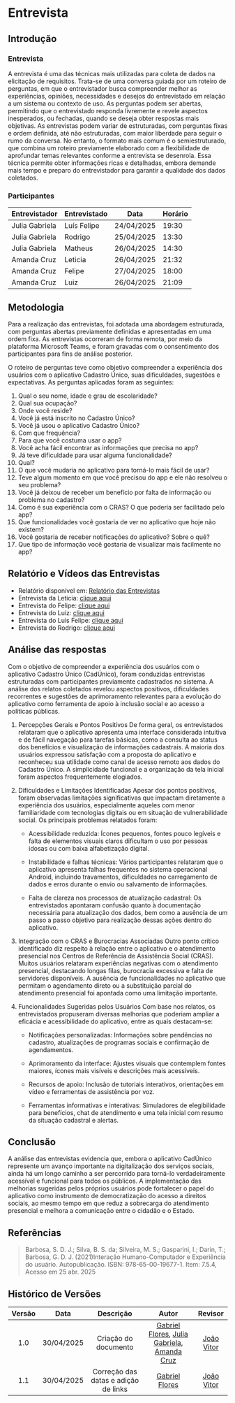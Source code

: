 # Entrevista

## Introdução

### Entrevista
A entrevista é uma das técnicas mais utilizadas para coleta de dados na elicitação de requisitos. Trata-se de uma conversa guiada por um roteiro de perguntas, em que o entrevistador busca compreender melhor as experiências, opiniões, necessidades e desejos do entrevistado em relação a um sistema ou contexto de uso. As perguntas podem ser abertas, permitindo que o entrevistado responda livremente e revele aspectos inesperados, ou fechadas, quando se deseja obter respostas mais objetivas. As entrevistas podem variar de estruturadas, com perguntas fixas e ordem definida, até não estruturadas, com maior liberdade para seguir o rumo da conversa. No entanto, o formato mais comum é o semiestruturado, que combina um roteiro previamente elaborado com a flexibilidade de aprofundar temas relevantes conforme a entrevista se desenrola. Essa técnica permite obter informações ricas e detalhadas, embora demande mais tempo e preparo do entrevistador para garantir a qualidade dos dados coletados.

### Participantes

| Entrevistador       | Entrevistado         | Data       | Horário   |
|---------------------|----------------------|------------|-----------|
| Julia Gabriela | Luís Felipe | 24/04/2025 | 19:30     |
| Julia Gabriela | Rodrigo     | 25/04/2025 | 13:30     |
| Julia Gabriela | Matheus     | 26/04/2025 | 14:30     |
| Amanda Cruz    | Leticia     | 26/04/2025 | 21:32     |
| Amanda Cruz    | Felipe      | 27/04/2025 | 18:00     |
| Amanda Cruz    | Luiz        | 26/04/2025 | 21:09     |

## Metodologia

Para a realização das entrevistas, foi adotada uma abordagem estruturada, com perguntas abertas previamente definidas e apresentadas em uma ordem fixa. As entrevistas ocorreram de forma remota, por meio da plataforma Microsoft Teams, e foram gravadas com o consentimento dos participantes para fins de análise posterior.

O roteiro de perguntas teve como objetivo compreender a experiência dos usuários com o aplicativo Cadastro Único, suas dificuldades, sugestões e expectativas. As perguntas aplicadas foram as seguintes:
1. Qual o seu nome, idade e grau de escolaridade?
2. Qual sua ocupação?
3. Onde você reside?
4. Você já está inscrito no Cadastro Único?
5. Você já usou o aplicativo Cadastro Único?
6. Com que frequência?
7. Para que você costuma usar o app?
8. Você acha fácil encontrar as informações que precisa no app?
9. Já teve dificuldade para usar alguma funcionalidade? 
10. Qual?
11. O que você mudaria no aplicativo para torná-lo mais fácil  de usar?
12. Teve algum momento em que você precisou do app e ele não resolveu o seu problema?
13. Você já deixou de receber um benefício por falta de informação ou problema no cadastro?
14. Como é sua experiência com o CRAS? O que poderia ser facilitado pelo app?
15. Que funcionalidades você gostaria de ver no aplicativo que hoje não existem?
16. Você gostaria de receber notificações do aplicativo? Sobre o quê?
17. Que tipo de informação você gostaria de visualizar mais facilmente no app?

## Relatório e Vídeos das Entrevistas

* Relatório disponível em: [Relatório das Entrevistas](../assets/Entrevistas-CadUnico.pdf)  
* Entrevista da Leticia: [clique aqui](https://youtu.be/YT80-MCh1vs)  
* Entrevista do Felipe: [clique aqui](https://youtu.be/4QlX683lf-s)  
* Entrevista do Luiz: [clique aqui](https://youtu.be/1VPUozZrUN8)  
* Entrevista do Luis Felipe: [clique aqui](https://youtu.be/Pe8Xyo757EE)  
* Entrevista do Rodrigo: [clique aqui](https://youtu.be/6kpNR9GHAfU)  

## Análise das respostas

Com o objetivo de compreender a experiência dos usuários com o aplicativo Cadastro Único (CadÚnico), foram conduzidas entrevistas estruturadas com participantes previamente cadastrados no sistema. A análise dos relatos coletados revelou aspectos positivos, dificuldades recorrentes e sugestões de aprimoramento relevantes para a evolução do aplicativo como ferramenta de apoio à inclusão social e ao acesso a políticas públicas.

1. Percepções Gerais e Pontos Positivos
De forma geral, os entrevistados relataram que o aplicativo apresenta uma interface considerada intuitiva e de fácil navegação para tarefas básicas, como a consulta ao status dos benefícios e visualização de informações cadastrais. A maioria dos usuários expressou satisfação com a proposta do aplicativo e reconheceu sua utilidade como canal de acesso remoto aos dados do Cadastro Único. A simplicidade funcional e a organização da tela inicial foram aspectos frequentemente elogiados.

2. Dificuldades e Limitações Identificadas
Apesar dos pontos positivos, foram observadas limitações significativas que impactam diretamente a experiência dos usuários, especialmente aqueles com menor familiaridade com tecnologias digitais ou em situação de vulnerabilidade social. Os principais problemas relatados foram:

   * Acessibilidade reduzida: Ícones pequenos, fontes pouco legíveis e falta de elementos visuais claros dificultam o uso por pessoas idosas ou com baixa alfabetização digital.

   * Instabilidade e falhas técnicas: Vários participantes relataram que o aplicativo apresenta falhas frequentes no sistema operacional Android, incluindo travamentos, dificuldades no carregamento de dados e erros durante o envio ou salvamento de informações.

   * Falta de clareza nos processos de atualização cadastral: Os entrevistados apontaram confusão quanto à documentação necessária para atualização dos dados, bem como a ausência de um passo a passo objetivo para realização dessas ações dentro do aplicativo.

3. Integração com o CRAS e Burocracias Associadas
Outro ponto crítico identificado diz respeito à relação entre o aplicativo e o atendimento presencial nos Centros de Referência de Assistência Social (CRAS). Muitos usuários relataram experiências negativas com o atendimento presencial, destacando longas filas, burocracia excessiva e falta de servidores disponíveis. A ausência de funcionalidades no aplicativo que permitam o agendamento direto ou a substituição parcial do atendimento presencial foi apontada como uma limitação importante.

4. Funcionalidades Sugeridas pelos Usuários
Com base nos relatos, os entrevistados propuseram diversas melhorias que poderiam ampliar a eficácia e acessibilidade do aplicativo, entre as quais destacam-se:

   * Notificações personalizadas: Informações sobre pendências no cadastro, atualizações de programas sociais e confirmação de agendamentos.

   * Aprimoramento da interface: Ajustes visuais que contemplem fontes maiores, ícones mais visíveis e descrições mais acessíveis.

   * Recursos de apoio: Inclusão de tutoriais interativos, orientações em vídeo e ferramentas de assistência por voz.

   * Ferramentas informativas e interativas: Simuladores de elegibilidade para benefícios, chat de atendimento e uma tela inicial com resumo da situação cadastral e alertas.



## Conclusão

A análise das entrevistas evidencia que, embora o aplicativo CadÚnico represente um avanço importante na digitalização dos serviços sociais, ainda há um longo caminho a ser percorrido para torná-lo verdadeiramente acessível e funcional para todos os públicos. A implementação das melhorias sugeridas pelos próprios usuários pode fortalecer o papel do aplicativo como instrumento de democratização do acesso a direitos sociais, ao mesmo tempo em que reduz a sobrecarga do atendimento presencial e melhora a comunicação entre o cidadão e o Estado.

## Referências

> Barbosa, S. D. J.; Silva, B. S. da; Silveira, M. S.; Gasparini, I.; Darin, T.; Barbosa, G. D. J. (2021)Interação Humano-Computador e Experiência do usuário. Autopublicação. ISBN: 978-65-00-19677-1. Item: 7.5.4, Acesso em 25 abr. 2025

## Histórico de Versões

| Versão | Data | Descrição  | Autor        | Revisor |
| :-----: | :----: | :----------: | :------------: | :--------: |
| 1.0    | 30/04/2025 | Criação do documento | [Gabriel Flores](https://github.com/Gabrielfcoelho), [Julia Gabriela](https://github.com/JuliaGabP), [Amanda Cruz](https://github.com/mandicrz) | [João Vitor](https://github.com/jvopBR) |
| 1.1 | 30/04/2025 | Correção das datas e adição de links | [Gabriel Flores](https://github.com/Gabrielfcoelho) | [João Vitor](https://github.com/jvopBR) |

